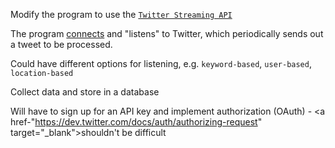 Modify the program to use the <a href="https://dev.twitter.com/docs/streaming-apis" target="_blank">`Twitter Streaming API`</a>

The program <a href="https://dev.twitter.com/docs/streaming-apis/connecting" target="_blank">connects</a>
and "listens" to Twitter, which periodically sends out a tweet to be processed.

Could have different options for listening, e.g. `keyword-based`, `user-based`, `location-based`

Collect data and store in a database

Will have to sign up for an API key and implement authorization (OAuth) - 
<a href-"https://dev.twitter.com/docs/auth/authorizing-request" target="_blank">shouldn't be difficult</a>